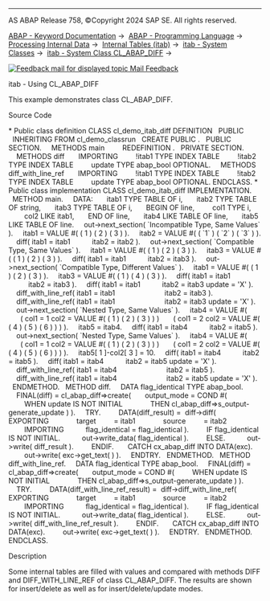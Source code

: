   

* * *

AS ABAP Release 758, ©Copyright 2024 SAP SE. All rights reserved.

[ABAP - Keyword Documentation](https://help.sap.com/doc/abapdocu_758_index_htm/7.58/en-US/abenabap.htm) →  [ABAP - Programming Language](https://help.sap.com/doc/abapdocu_758_index_htm/7.58/en-US/abenabap_reference.htm) →  [Processing Internal Data](https://help.sap.com/doc/abapdocu_758_index_htm/7.58/en-US/abenabap_data_working.htm) →  [Internal Tables (itab)](https://help.sap.com/doc/abapdocu_758_index_htm/7.58/en-US/abenitab.htm) →  [itab - System Classes](https://help.sap.com/doc/abapdocu_758_index_htm/7.58/en-US/abenitab_system_classes.htm) →  [itab - System Class CL\_ABAP\_DIFF](https://help.sap.com/doc/abapdocu_758_index_htm/7.58/en-US/abencl_abap_diff.htm) → 

 [![](Mail.gif?object=Mail.gif "Feedback mail for displayed topic") Mail Feedback](mailto:f1_help@sap.com?subject=Feedback%20on%20ABAP%20Documentation&body=Document:%20itab%20-%20Using%20CL_ABAP_DIFF%2C%20ABENCL_ABAP_DIFF_ABEXA%2C%20758%0D%0A%0D%0AError:%0D%0A%0D%0A%0D%0A%0D%0ASuggestion%20for%20improvement:)

itab - Using CL\_ABAP\_DIFF

This example demonstrates class CL\_ABAP\_DIFF.

Source Code   

\* Public class definition
CLASS cl\_demo\_itab\_diff DEFINITION
  PUBLIC
  INHERITING FROM cl\_demo\_classrun
  CREATE PUBLIC .
  PUBLIC SECTION.
    METHODS main
        REDEFINITION .
  PRIVATE SECTION.
    METHODS diff
      IMPORTING
        !itab1 TYPE INDEX TABLE
        !itab2 TYPE INDEX TABLE
        update TYPE abap\_bool OPTIONAL.
    METHODS diff\_with\_line\_ref
      IMPORTING
        !itab1 TYPE INDEX TABLE
        !itab2 TYPE INDEX TABLE
        update TYPE abap\_bool OPTIONAL.
ENDCLASS.
\* Public class implementation
CLASS cl\_demo\_itab\_diff IMPLEMENTATION.
  METHOD main.
    DATA:
      itab1 TYPE TABLE OF i,
      itab2 TYPE TABLE OF string,
      itab3 TYPE TABLE OF i,
      BEGIN OF line,
        col1 TYPE i,
        col2 LIKE itab1,
      END OF line,
      itab4 LIKE TABLE OF line,
      itab5 LIKE TABLE OF line.
    out->next\_section( \`Incompatible Type, Same Values\` ).
    itab1 = VALUE #( ( 1 ) ( 2 ) ( 3 ) ).
    itab2 = VALUE #( ( \`1\` ) ( \`2\` ) ( \`3\` ) ).
    diff( itab1 = itab1
          itab2 = itab2 ).
    out->next\_section( \`Compatible Type, Same Values\` ).
    itab1 = VALUE #( ( 1 ) ( 2 ) ( 3 ) ).
    itab3 = VALUE #( ( 1 ) ( 2 ) ( 3 ) ).
    diff( itab1 = itab1
          itab2 = itab3 ).
    out->next\_section( \`Compatible Type, Different Values\` ).
    itab1 = VALUE #( ( 1 ) ( 2 ) ( 3 ) ).
    itab3 = VALUE #( ( 1 ) ( 4 ) ( 3 ) ).
    diff( itab1 = itab1
          itab2 = itab3 ).
    diff( itab1 = itab1
          itab2 = itab3 update = 'X' ).
    diff\_with\_line\_ref( itab1 = itab1
                        itab2 = itab3 ).
    diff\_with\_line\_ref( itab1 = itab1
                        itab2 = itab3 update = 'X' ).
    out->next\_section( \`Nested Type, Same Values\` ).
    itab4 = VALUE #(
      ( col1 = 1 col2 = VALUE #( ( 1 ) ( 2 ) ( 3 ) ) )
      ( col1 = 2 col2 = VALUE #( ( 4 ) ( 5 ) ( 6 ) ) ) ).
    itab5 = itab4.
    diff( itab1 = itab4
          itab2 = itab5 ).
    out->next\_section( \`Nested Type, Same Values\` ).
    itab4 = VALUE #(
      ( col1 = 1 col2 = VALUE #( ( 1 ) ( 2 ) ( 3 ) ) )
      ( col1 = 2 col2 = VALUE #( ( 4 ) ( 5 ) ( 6 ) ) ) ).
    itab5\[ 1 \]-col2\[ 3 \] = 10.
    diff( itab1 = itab4
          itab2 = itab5 ).
    diff( itab1 = itab4
          itab2 = itab5 update = 'X' ).
    diff\_with\_line\_ref( itab1 = itab4
                        itab2 = itab5 ).
    diff\_with\_line\_ref( itab1 = itab4
                        itab2 = itab5 update = 'X' ).
  ENDMETHOD.
  METHOD diff.
    DATA flag\_identical TYPE abap\_bool.
    FINAL(diff) = cl\_abap\_diff=>create(
      output\_mode = COND #(
        WHEN update IS NOT INITIAL
             THEN cl\_abap\_diff=>s\_output-generate\_update ) ).
    TRY.
        DATA(diff\_result) =  diff->diff(
           EXPORTING
             target         = itab1
             source         = itab2
        IMPORTING
          flag\_identical = flag\_identical ).
        IF flag\_identical IS NOT INITIAL.
          out->write\_data( flag\_identical ).
        ELSE.
          out->write( diff\_result ).
        ENDIF.
      CATCH cx\_abap\_diff INTO DATA(exc).
        out->write( exc->get\_text( ) ).
    ENDTRY.
  ENDMETHOD.
  METHOD diff\_with\_line\_ref.
    DATA flag\_identical TYPE abap\_bool.
    FINAL(diff) = cl\_abap\_diff=>create(
      output\_mode = COND #(
        WHEN update IS NOT INITIAL
             THEN cl\_abap\_diff=>s\_output-generate\_update ) ).
    TRY.
        DATA(diff\_with\_line\_ref\_result) =  diff->diff\_with\_line\_ref(
           EXPORTING
             target         = itab1
             source         = itab2
        IMPORTING
          flag\_identical = flag\_identical ).
        IF flag\_identical IS NOT INITIAL.
          out->write\_data( flag\_identical ).
        ELSE.
          out->write( diff\_with\_line\_ref\_result ).
        ENDIF.
      CATCH cx\_abap\_diff INTO DATA(exc).
        out->write( exc->get\_text( ) ).
    ENDTRY.
  ENDMETHOD.
ENDCLASS.

Description   

Some internal tables are filled with values and compared with methods DIFF and DIFF\_WITH\_LINE\_REF of class CL\_ABAP\_DIFF. The results are shown for insert/delete as well as for insert/delete/update modes.